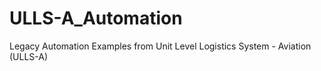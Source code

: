 # ULLS-A_Automation
Legacy Automation Examples from Unit Level Logistics System - Aviation (ULLS-A)
